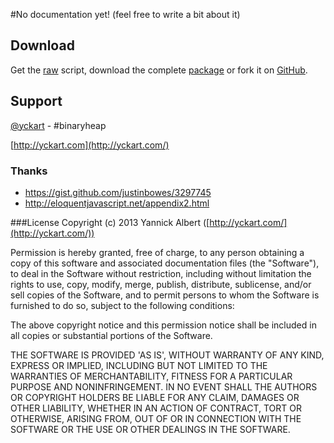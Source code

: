 #No documentation yet!
(feel free to write a bit about it)

## Download
Get the [raw](https://raw.github.com/yckart/BinaryHeap.js/master/BinaryHeap.js) script, download the complete [package](https://github.com/yckart/BinaryHeap.js/zipball/master) or fork it on [GitHub](https://github.com/yckart/BinaryHeap.js/).

## Support

[@yckart](http://twitter.com/yckart) - #binaryheap

[http://yckart.com](http://yckart.com/)

### Thanks
- https://gist.github.com/justinbowes/3297745
- http://eloquentjavascript.net/appendix2.html

###License
Copyright (c) 2013 Yannick Albert ([http://yckart.com/](http://yckart.com/))

Permission is hereby granted, free of charge, to any person obtaining a copy of this software and associated documentation files (the "Software"), to deal in the Software without restriction, including without limitation the rights to use, copy, modify, merge, publish, distribute, sublicense, and/or sell copies of the Software, and to permit persons to whom the Software is furnished to do so, subject to the following conditions:

The above copyright notice and this permission notice shall be included in all copies or substantial portions of the Software.

THE SOFTWARE IS PROVIDED 'AS IS', WITHOUT WARRANTY OF ANY KIND, EXPRESS OR IMPLIED, INCLUDING BUT NOT LIMITED TO THE WARRANTIES OF MERCHANTABILITY, FITNESS FOR A PARTICULAR PURPOSE AND NONINFRINGEMENT. IN NO EVENT SHALL THE AUTHORS OR COPYRIGHT HOLDERS BE LIABLE FOR ANY CLAIM, DAMAGES OR OTHER LIABILITY, WHETHER IN AN ACTION OF CONTRACT, TORT OR OTHERWISE, ARISING FROM, OUT OF OR IN CONNECTION WITH THE SOFTWARE OR THE USE OR OTHER DEALINGS IN THE SOFTWARE.